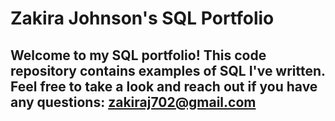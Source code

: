 # Zakira Johnson's SQL Portfolio

## Welcome to my SQL portfolio! This code repository contains examples of SQL I've written. Feel free to take a look and reach out if you have any questions: zakiraj702@gmail.com

